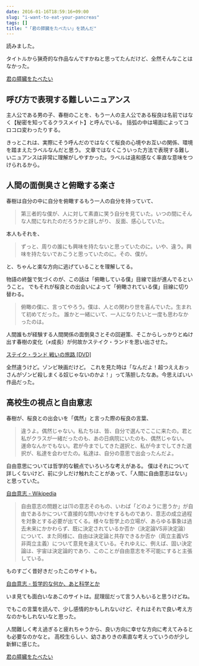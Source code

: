 ```yaml
---
date: 2016-01-16T18:59:16+09:00
slug: "i-want-to-eat-your-pancreas"
tags: []
title: "「君の膵臓をたべたい」を読んだ"
---
```


読みました。

タイトルから猟奇的な作品なんですかねと思ってたんだけど、全然そんなことはなかった。

<a rel="nofollow" href="http://www.amazon.co.jp/gp/product/4575239054/ref=as_li_qf_sp_asin_tl?ie=UTF8&camp=247&creative=1211&creativeASIN=4575239054&linkCode=as2&tag=unresolved-22">君の膵臓をたべたい</a><img src="http://ir-jp.amazon-adsystem.com/e/ir?t=unresolved-22&l=as2&o=9&a=4575239054" width="1" height="1" border="0" alt="" style="border:none !important; margin:0px !important;display: none;" />

## 呼び方で表現する難しいニュアンス

主人公である男の子、春樹のことを、もう一人の主人公である桜良は名前ではなく【秘密を知ってるクラスメイト】と呼んでいる。
括弧の中は場面によってコロコロ変わったりする。

きっとこれは、実際にそう呼んだのではなくて桜良の心境やお互いの関係、環境を踏まえたラベルなんだと思う。
文章ではなくこういった方法で表現する難しいニュアンスは非常に理解がしやすかった。ラベルは違和感なく率直な意味をつけられるから。

## 人間の面倒臭さと俯瞰する楽さ

春樹は自分の中に自分を俯瞰するもう一人の自分を持っていて、

> 第三者的な僕が、人に対して素直に笑う自分を見ていた。いつの間にそんな人間になれたのだろうかと訝しがり、
> 反面、感心していた。

本人もそれを、

> ずっと、周りの誰にも興味を持たないと思っていたのに。いや、違う。興味を持たないでおこうと思っていたのに。その、僕が。

と、ちゃんと楽な方向に逃げていることを理解してる。

物語の終盤で気づくのが、この話は「俯瞰している僕」目線で話が進んでるということ。
でもそれが桜良との出会いによって「俯瞰されている僕」目線に切り替わる。

> 俯瞰の僕に、言ってやろう。僕は、人との関わり世を喜んでいた。生まれて初めてだった。
> 誰かと一緒にいて、一人になりたいと一度も思わなかったのは。

人間誰もが経験する人間関係の面倒臭さとその回避策、そこからしっかりとぬけ出す春樹の変化（≠成長）が何故かステイク・ランドを思い出させた。

<a rel="nofollow" href="http://www.amazon.co.jp/gp/product/B0053I0A72/ref=as_li_qf_sp_asin_tl?ie=UTF8&camp=247&creative=1211&creativeASIN=B0053I0A72&linkCode=as2&tag=unresolved-22">ステイク・ランド 戦いの旅路 [DVD]</a><img src="http://ir-jp.amazon-adsystem.com/e/ir?t=unresolved-22&l=as2&o=9&a=B0053I0A72" width="1" height="1" border="0" alt="" style="border:none !important; margin:0px !important;display: none;" />

全然違うけど。ゾンビ映画だけど。
これを見た時は「なんだよ！超つええおっさんがゾンビ殺しまくる奴じゃないのかよ！」って落胆したなあ。今思えばいい作品だった。

## 高校生の視点と自由意志

春樹が、桜良との出会いを「偶然」と言った際の桜良の言葉、

> 違うよ。偶然じゃない。私たちは、皆、自分で選んでここに来たの。君と私がクラスが一緒だったのも、あの日病院にいたのも、偶然じゃない。
> 運命なんかでもない。君が今までしてきた選択と、私が今までしてきた選択が、私達を会わせたの。私達は、自分の意思で出会ったんだよ。

自由意思については哲学的な観点でいろいろな考えがある。
僕はそれについて詳しくないけど、前に少しだけ触れたことがあって、「人間に自由意志はない」と思っていた。

[自由意志 - Wikipedia](https://ja.wikipedia.org/wiki/%E8%87%AA%E7%94%B1%E6%84%8F%E5%BF%97)

> 自由意志の問題とは(1)の意志そのもの、いわば「どのように思うか」が自由であるかについて直接的な問いかけをするものであり、意志の成立過程を対象とする必要が出てくる。様々な哲学上の立場が、あらゆる事象は過去未来にかかわらず、既に決定されているか否か（決定論VS非決定論）について、また同様に、自由は決定論と共存できるか否か（両立主義VS非両立主義）について意見を違えている。それゆえに、例えば、固い決定論は、宇宙は決定論的であり、このことが自由意志を不可能にすると主張している。

ものすごく昔好きだったこのサイトも。

[自由意志 - 哲学的な何か、あと科学とか](http://www.h5.dion.ne.jp/~terun/doc/jiyuu.html)

いま見ても面白いなあこのサイトは。屁理屈だって言う人もいると思うけどね。

でもこの言葉を読んで、少し感情的かもしれないけど、それはそれで良い考え方なのかもしれないなと思った。

人間難しく考え過ぎると疲れちゃうから、良い方向に幸せな方向に考えてみるとも必要なのかなと。
高校生らしい、幼さありきの素直な考えっていうのが少し新鮮に感じた。

<a rel="nofollow" href="http://www.amazon.co.jp/gp/product/4575239054/ref=as_li_qf_sp_asin_tl?ie=UTF8&camp=247&creative=1211&creativeASIN=4575239054&linkCode=as2&tag=unresolved-22">君の膵臓をたべたい</a><img src="http://ir-jp.amazon-adsystem.com/e/ir?t=unresolved-22&l=as2&o=9&a=4575239054" width="1" height="1" border="0" alt="" style="border:none !important; margin:0px !important;display: none;" />

